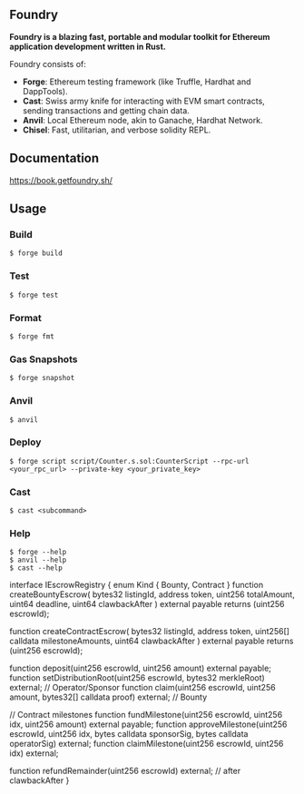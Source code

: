 ## Foundry

**Foundry is a blazing fast, portable and modular toolkit for Ethereum application development written in Rust.**

Foundry consists of:

-   **Forge**: Ethereum testing framework (like Truffle, Hardhat and DappTools).
-   **Cast**: Swiss army knife for interacting with EVM smart contracts, sending transactions and getting chain data.
-   **Anvil**: Local Ethereum node, akin to Ganache, Hardhat Network.
-   **Chisel**: Fast, utilitarian, and verbose solidity REPL.

## Documentation

https://book.getfoundry.sh/

## Usage

### Build

```shell
$ forge build
```

### Test

```shell
$ forge test
```

### Format

```shell
$ forge fmt
```

### Gas Snapshots

```shell
$ forge snapshot
```

### Anvil

```shell
$ anvil
```

### Deploy

```shell
$ forge script script/Counter.s.sol:CounterScript --rpc-url <your_rpc_url> --private-key <your_private_key>
```

### Cast

```shell
$ cast <subcommand>
```

### Help

```shell
$ forge --help
$ anvil --help
$ cast --help
```

interface IEscrowRegistry {
  enum Kind { Bounty, Contract }
  function createBountyEscrow(
    bytes32 listingId,
    address token,
    uint256 totalAmount,
    uint64 deadline,
    uint64 clawbackAfter
  ) external payable returns (uint256 escrowId);

  function createContractEscrow(
    bytes32 listingId,
    address token,
    uint256[] calldata milestoneAmounts,
    uint64 clawbackAfter
  ) external payable returns (uint256 escrowId);

  function deposit(uint256 escrowId, uint256 amount) external payable;
  function setDistributionRoot(uint256 escrowId, bytes32 merkleRoot) external; // Operator/Sponsor
  function claim(uint256 escrowId, uint256 amount, bytes32[] calldata proof) external; // Bounty

  // Contract milestones
  function fundMilestone(uint256 escrowId, uint256 idx, uint256 amount) external payable;
  function approveMilestone(uint256 escrowId, uint256 idx, bytes calldata sponsorSig, bytes calldata operatorSig) external;
  function claimMilestone(uint256 escrowId, uint256 idx) external;

  function refundRemainder(uint256 escrowId) external; // after clawbackAfter
}